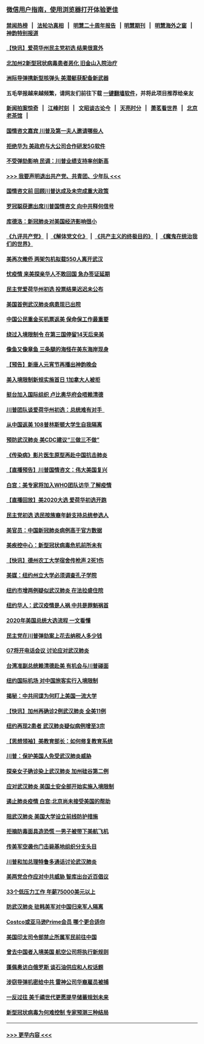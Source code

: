 ### [微信用户指南，使用浏览器打开体验更佳](https://github.com/gfw-breaker/banned-news1/blob/master/indexes/wechat-guide.md?t=0)
#### [禁闻热榜](热点新闻.md?t=0)  &nbsp;&nbsp;|&nbsp;&nbsp; [法轮功真相](https://github.com/gfw-breaker/truth/blob/master/README.md?t=0) &nbsp;&nbsp;|&nbsp;&nbsp; [明慧二十周年报告](https://github.com/gfw-breaker/mh-reports/blob/master/README.md?t=0) &nbsp;&nbsp;|&nbsp;&nbsp;[明慧期刊](https://github.com/gfw-breaker/mh-qikan) &nbsp;&nbsp;|&nbsp;&nbsp; [明慧海外之窗](https://github.com/gfw-breaker/mh-news/blob/master/README.md?t=0) &nbsp;&nbsp;|&nbsp;&nbsp; [神韵特别报道](https://github.com/gfw-breaker/mh-news/blob/master/shenyun.md?t=0)
#### [【快讯】爱荷华州民主党初选 结果很意外](../pages/nsc412/n11844878.md?t=02050722) 
#### [北加州2新型冠状病毒患者恶化 旧金山入院治疗](../pages/nsc412/n11844842.md?t=02050722) 
#### [洲际导弹携新型核弹头 美潜艇获配备新武器](../pages/nsc412/n11844680.md?t=02050722) 
#### 五毛举报越来越频繁，请网友们前往下载 [一键翻墙软件](https://github.com/gfw-breaker/ssr-accounts)，并将此项目推荐给亲友
#### [新闻拍案惊奇](https://github.com/gfw-breaker/banned-news1/blob/master/pages/link4.md) &nbsp;&nbsp;|&nbsp;&nbsp; [江峰时刻](https://github.com/gfw-breaker/banned-news1/blob/master/pages/link4.md) &nbsp;&nbsp;|&nbsp;&nbsp; [文昭谈古论今](https://github.com/gfw-breaker/banned-news1/blob/master/pages/link4.md) &nbsp;&nbsp;|&nbsp;&nbsp; [天亮时分](https://github.com/gfw-breaker/banned-news1/blob/master/pages/link4.md) &nbsp;&nbsp;|&nbsp;&nbsp; [萧茗看世界](https://github.com/gfw-breaker/banned-news1/blob/master/pages/link4.md) &nbsp;&nbsp;|&nbsp;&nbsp; [北京老茶馆](https://github.com/gfw-breaker/banned-news1/blob/master/pages/link4.md) &nbsp;&nbsp;|&nbsp;&nbsp; 
#### [国情咨文嘉宾 川普及第一夫人邀请哪些人](../pages/nsc412/n11844712.md?t=02050722) 
#### [拒绝华为 美政府与大公司合作研发5G软件](../pages/nsc412/n11844625.md?t=02050722) 
#### [不受弹劾影响 民调：川普业绩支持率创新高](../pages/nsc412/n11844622.md?t=02050722) 
#### [>>> 我要声明退出共产党、共青团、少年队 <<<](https://github.com/begood0513/goodnews/blob/master/quit/letter.md) 
#### [国情咨文前 回顾川普达成及未完成重大政策](../pages/nsc412/n11844581.md?t=02050722) 
#### [罗冠聪获邀出席川普国情咨文 向中共释何信号](../pages/nsc412/n11844355.md?t=02050722) 
#### [库德洛：新冠肺炎对美国经济影响很小](../pages/nsc412/n11844418.md?t=02050722) 
#### [《九评共产党》](https://github.com/begood0513/9ping.md/blob/master/README.md) &nbsp;|&nbsp; [《解体党文化》](../../../../jtdwh.md/blob/master/README.md)  &nbsp;|&nbsp; [《共产主义的终极目的》](../../../../gczydzjmd.md/blob/master/README.md) &nbsp;|&nbsp; [《魔鬼在统治我们的世界》](../../../../mgztzwmdsj.md/blob/master/README.md) 
#### [美再次撤侨 两架包机拟载550人离开武汉](../pages/nsc412/n11844407.md?t=02050722) 
#### [忧疫情 来美探亲华人不敢回国 急办签证延期](../pages/nsc412/n11843344.md?t=02050722) 
#### [民主党爱荷华州初选 投票结果迟迟未公布](../pages/nsc412/n11844207.md?t=02050722) 
#### [美国首例武汉肺炎病患现已出院](../pages/nsc412/n11842740.md?t=02050722) 
#### [中国公民重金买机票返美 保命保工作最重要](../pages/nsc412/n11843282.md?t=02050722) 
#### [绕过入境限制令  在第三国停留14天后来美](../pages/nsc412/n11843341.md?t=02050722) 
#### [像鱼又像章鱼 三条腿的海怪在美东海岸现身](../pages/nsc412/n11843092.md?t=02050722) 
#### [【预告】新唐人元宵节再播出神韵晚会](../pages/nsc412/n11843192.md?t=02050722) 
#### [美入境限制新规实施首日 1加拿大人被拒](../pages/nsc412/n11843058.md?t=02050722) 
#### [挺台加入国际组织 卢比奥华府会唔赖清德](../pages/nsc412/n11843023.md?t=02050722) 
#### [川普团队谈爱荷华州初选：总统难有对手  ](../pages/nsc412/n11842867.md?t=02050722) 
#### [从中国返美 108普林斯顿大学生自我隔离](../pages/nsc412/n11842714.md?t=02050722) 
#### [预防武汉肺炎 美CDC建议“三做三不做”](../pages/nsc412/n11842700.md?t=02050722) 
#### [《传染病》影片医生原型再赴中国抗击肺炎](../pages/nsc412/n11842626.md?t=02050722) 
#### [【直播预告】川普国情咨文：伟大美国复兴](../pages/nsc412/n11842079.md?t=02050722) 
#### [白宫：美专家将加入WHO团队访华 了解疫情](../pages/nsc412/n11842198.md?t=02050722) 
#### [【直播回放】美2020大选 爱荷华初选开跑](../pages/nsc412/n11841820.md?t=02050722) 
#### [民主党初选 选民按族裔年龄支持总统参选人](../pages/nsc412/n11842239.md?t=02050722) 
#### [美官员：中国新冠肺炎病例高于官方数据](../pages/nsc412/n11842452.md?t=02050722) 
#### [美疾控中心：新型冠状病毒危机前所未有](../pages/nsc412/n11842406.md?t=02050722) 
#### [【快讯】德州农工大学宿舍传枪声 2死1伤](../pages/nsc412/n11842279.md?t=02050722) 
#### [美媒：纽约州立大学必须调查孔子学院](../pages/nsc412/n11840637.md?t=02050722) 
#### [纽约市增两例疑似武汉肺炎 在法拉盛住院](../pages/nsc412/n11840625.md?t=02050722) 
#### [纽约华人：武汉疫情是人祸 中共是罪魁祸首](../pages/nsc412/n11840631.md?t=02050722) 
#### [2020年美国总统大选流程 一文看懂](../pages/nsc412/n11842056.md?t=02050722) 
#### [民主党在川普弹劾案上花去纳税人多少钱](../pages/nsc412/n11841941.md?t=02050722) 
#### [G7将开电话会议 讨论应对武汉肺炎](../pages/nsc412/n11841658.md?t=02050722) 
#### [台湾准副总统赖清德赴美 有机会与川普碰面](../pages/nsc412/n11841332.md?t=02050722) 
#### [纽约国际机场  对中国旅客实行入境限制](../pages/nsc412/n11840619.md?t=02050722) 
#### [揭秘：中共间谍为何盯上美国一流大学](../pages/nsc412/n11840270.md?t=02050722) 
#### [【快讯】加州再确诊2例武汉肺炎 全美11例](../pages/nsc412/n11840339.md?t=02050722) 
#### [纽约再现2患者 武汉肺炎疑似病例增至3宗](../pages/nsc412/n11840010.md?t=02050722) 
#### [【思想领袖】美教育部长：如何修复教育系统](../pages/nsc412/n11690865.md?t=02050722) 
#### [川普：保护美国人免受武汉肺炎威胁](../pages/nsc412/n11839718.md?t=02050722) 
#### [探亲女子确诊染上武汉肺炎 加州硅谷第二例](../pages/nsc412/n11839784.md?t=02050722) 
#### [应对武汉肺炎 美国土安全部开始实施入境限制](../pages/nsc412/n11839729.md?t=02050722) 
#### [遏止肺炎疫情 白宫:北京尚未接受美国的帮助](../pages/nsc412/n11839660.md?t=02050722) 
#### [阻武汉肺炎 美国大学设立前线防护措施](../pages/nsc412/n11839479.md?t=02050722) 
#### [拒摘防毒面具造恐慌 一男子被带下美航飞机](../pages/nsc412/n11839455.md?t=02050722) 
#### [传美军空袭也门击毙基地组织分支头目](../pages/nsc412/n11839210.md?t=02050722) 
#### [川普和加总理特鲁多通话讨论武汉肺炎](../pages/nsc412/n11839128.md?t=02050722) 
#### [美两党合作应对中共威胁 智库出台近百倡议](../pages/nsc412/n11838437.md?t=02050722) 
#### [33个低压力工作 年薪75000美元以上](../pages/nsc412/n11834441.md?t=02050722) 
#### [防武汉肺炎 驻韩美军对中国归来军人隔离](../pages/nsc412/n11838970.md?t=02050722) 
#### [Costco或亚马逊Prime会员 哪个更合适你](../pages/nsc412/n11834459.md?t=02050722) 
#### [美国印太司令部禁止所属军民前往中国](../pages/nsc412/n11838418.md?t=02050722) 
#### [曾去中国者入境美国 航空公司将执行新规则](../pages/nsc412/n11838375.md?t=02050722) 
#### [蓬佩奥访白俄罗斯 谈石油供应和人权话题](../pages/nsc412/n11838242.md?t=02050722) 
#### [涉窃导弹机密给中共 雷神公司华裔雇员被捕](../pages/nsc412/n11838129.md?t=02050722) 
#### [一反过往 美千禧世代更愿提早储蓄规划未来](../pages/nsc412/n11837601.md?t=02050722) 
#### [新型冠状病毒为何难控制 专家预测三种结局](../pages/nsc412/n11838002.md?t=02050722) 

----
#### [ >>> 更早内容 <<< ](../indexes/nsc412-earlier.md)
